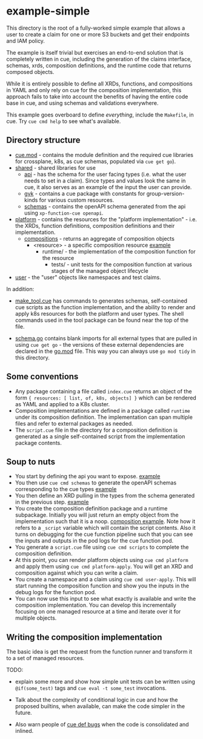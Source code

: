 # example-simple

This directory is the root of a fully-worked simple example that allows a user to create a
claim for one or more S3 buckets and get their endpoints and IAM policy.

The example is itself trivial but exercises an end-to-end solution that is
completely written in cue, including the generation of the claims interface, schemas, xrds, composition 
definitions, and the runtime code that returns composed objects.

While it is entirely possible to define all XRDs, functions, and compositions in YAML and only rely on cue
for the composition implementation, this approach fails to take into account the benefits of having
the entire code base in cue, and using schemas and validations everywhere.

This example goes overboard to define _everything_, include the `Makefile`, in cue. Try `cue cmd help` to
see what's available.

## Directory structure

* [cue.mod](cue.mod/) - contains the module definition and the required cue libraries for crossplane, k8s, as cue
  schemas, populated via `cue get go`).
* [shared](shared/) - shared libraries for use
  * [api](shared/api/) - has the schema for the user facing types (i.e. what the user needs to set in a claim). Since types
  and values look the same in cue, it also serves as an example of the input the user can provide.
  * [gvk](shared/gvk/) - contains a cue package with constants for group-version-kinds for various custom resources.
  * [schemas](shared/schemas) - contains the openAPI schema generated from the api using `xp-function-cue openapi`.
* [platform](platform/) - contains the resources for the "platform implementation" - i.e. the XRDs, function definitions,
  composition definitions and their implementation.
    * [compositions](platform/compositions/) - returns an aggregate of composition objects
      * &lt;resource&gt; - a specific composition resource [example](platform/compositions/xs3bucket/)
        * runtime/ - the implementation of the composition function for the resource 
          * tests/ - unit tests for the composition function at various stages of the managed object lifecycle 
* [user](user/) - the "user" objects like namespaces and test claims.

In addition:

* [make_tool.cue](make_tool.cue) has commands to generates schemas, self-contained cue scripts as the function
implementation, and the ability to render and apply k8s resources for both the platform and user types. The shell 
commands used in the tool package can be found near the top of the file.

* [schema.go](schema.go) contains blank imports for all external types that are pulled in using `cue get go` - the versions of these
  external dependencies are declared in the [go.mod](go.mod) file. This way you can always use `go mod tidy` in this
  directory.

## Some conventions

* Any package containing a file called `index.cue` returns an object of the form `{ resources: [ list, of, k8s, objects] }`
  which can be rendered as YAML and applied to a K8s cluster.
* Composition implementations are defined in a package called `runtime` under its composition definition. The implementation
  can span multiple files and refer to external packages as needed.
* The `script.cue` file in the directory for a composition definition is generated as a single self-contained script from
  the implementation package contents.

## Soup to nuts

* You start by defining the api you want to expose. [example](api/s3bucket.cue)
* You then use `cue cmd schemas` to generate the openAPI schemas corresponding to the cue types [example](shared/schemas/schemas.cue)
* You then define an XRD pulling in the types from the schema generated in the previous step. [example](platform/xrds.cue)
* You create the composition definition package and a runtime subpackage. 
  Initially you will just return an empty object from the implementation such that it is a noop. 
  [composition example](platform/compositions/xs3bucket/composition.cue). Note how it refers to a `_script` variable which will contain the script contents.
  Also it turns on debugging for the cue function pipeline such that you can see the inputs and outputs in the pod 
  logs for the cue function pod.
* You generate a `script.cue` file using `cue cmd scripts` to complete the composition definition.
* At this point, you can render platform objects using `cue cmd platform` and apply them using `cue cmd platform-apply`.
  You will get an XRD and composition against which you can write a claim.
* You create a namespace and a claim using `cue cmd user-apply`. 
  This will start running the composition function and show you the inputs in the debug logs for the function pod.
* You can now use this input to see what exactly is available and write the composition implementation.
  You can develop this incrementally focusing on one managed resource at a time and iterate over it for multiple objects.

## Writing the composition implementation

The basic idea is get the request from the function runner and transform it to a set of managed resources.

TODO: 

* explain some more and show how simple unit tests can be written using `@if(some_test)` tags and `cue eval -t some_test` invocations. 

* Talk about the complexity of conditional logic in cue and how the proposed builtins, when available, can make the code
simpler in the future.

* Also warn people of [cue def bugs](https://github.com/cue-lang/cue/issues/2648) when the code is consolidated and
inlined.
